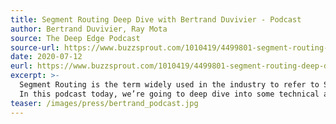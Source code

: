 ```yaml
---
title: Segment Routing Deep Dive with Bertrand Duvivier - Podcast
author: Bertrand Duvivier, Ray Mota
source: The Deep Edge Podcast
source-url: https://www.buzzsprout.com/1010419/4499801-segment-routing-deep-dive-with-bertrand-duvivier-principal-engineer-from-cisco-episode-16?play=true
date: 2020-07-12
eurl: https://www.buzzsprout.com/1010419/4499801-segment-routing-deep-dive-with-bertrand-duvivier-principal-engineer-from-cisco-episode-16?play=true
excerpt: >-
  Segment Routing is the term widely used in the industry to refer to Source Packet Routing In Networking (SPRING), as defined by the Internet Engineering Task Force (IETF). Cisco has pioneered Segment Routing since 2012 and has led the standardization efforts with the support of a group of lead operators, resulting in few RFCs and over 50 active internet-drafts.<br />
  In this podcast today, we’re going to deep dive into some technical aspects with Bertrand Duvivier, Principal Engineer from Cisco.
teaser: /images/press/bertrand_podcast.jpg
---
```

